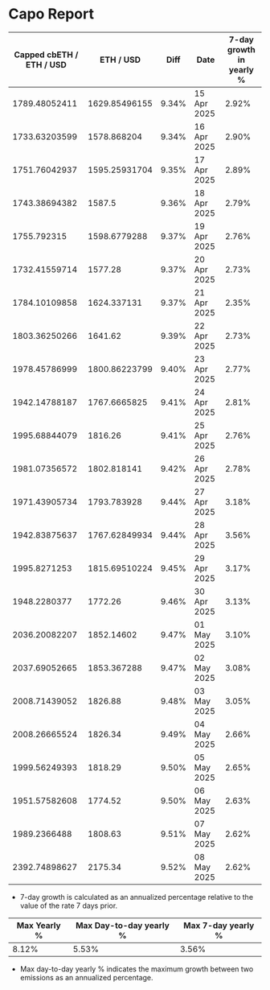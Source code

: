 # Capo Report

| Capped cbETH / ETH / USD | ETH / USD | Diff | Date | 7-day growth in yearly % |
| --- | --- | --- | --- | --- |
| 1789.48052411 | 1629.85496155 | 9.34% | 15 Apr 2025 | 2.92% |
| 1733.63203599 | 1578.868204 | 9.34% | 16 Apr 2025 | 2.90% |
| 1751.76042937 | 1595.25931704 | 9.35% | 17 Apr 2025 | 2.89% |
| 1743.38694382 | 1587.5 | 9.36% | 18 Apr 2025 | 2.79% |
| 1755.792315 | 1598.6779288 | 9.37% | 19 Apr 2025 | 2.76% |
| 1732.41559714 | 1577.28 | 9.37% | 20 Apr 2025 | 2.73% |
| 1784.10109858 | 1624.337131 | 9.37% | 21 Apr 2025 | 2.35% |
| 1803.36250266 | 1641.62 | 9.39% | 22 Apr 2025 | 2.73% |
| 1978.45786999 | 1800.86223799 | 9.40% | 23 Apr 2025 | 2.77% |
| 1942.14788187 | 1767.6665825 | 9.41% | 24 Apr 2025 | 2.81% |
| 1995.68844079 | 1816.26 | 9.41% | 25 Apr 2025 | 2.76% |
| 1981.07356572 | 1802.818141 | 9.42% | 26 Apr 2025 | 2.78% |
| 1971.43905734 | 1793.783928 | 9.44% | 27 Apr 2025 | 3.18% |
| 1942.83875637 | 1767.62849934 | 9.44% | 28 Apr 2025 | 3.56% |
| 1995.8271253 | 1815.69510224 | 9.45% | 29 Apr 2025 | 3.17% |
| 1948.2280377 | 1772.26 | 9.46% | 30 Apr 2025 | 3.13% |
| 2036.20082207 | 1852.14602 | 9.47% | 01 May 2025 | 3.10% |
| 2037.69052665 | 1853.367288 | 9.47% | 02 May 2025 | 3.08% |
| 2008.71439052 | 1826.88 | 9.48% | 03 May 2025 | 3.05% |
| 2008.26665524 | 1826.34 | 9.49% | 04 May 2025 | 2.66% |
| 1999.56249393 | 1818.29 | 9.50% | 05 May 2025 | 2.65% |
| 1951.57582608 | 1774.52 | 9.50% | 06 May 2025 | 2.63% |
| 1989.2366488 | 1808.63 | 9.51% | 07 May 2025 | 2.62% |
| 2392.74898627 | 2175.34 | 9.52% | 08 May 2025 | 2.62% |


* 7-day growth is calculated as an annualized percentage relative to the value of the rate 7 days prior. 


| Max Yearly % | Max Day-to-day yearly % | Max 7-day yearly % | 
| --- | --- | --- |
| 8.12% | 5.53% | 3.56% | 


* Max day-to-day yearly % indicates the maximum growth between two emissions as an annualized percentage. 
